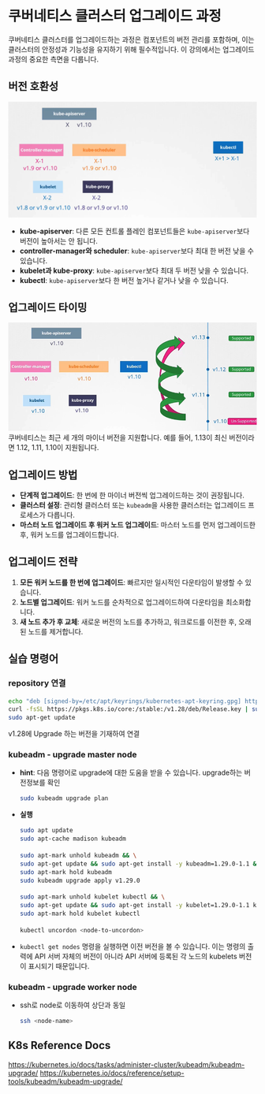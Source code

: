 # 쿠버네티스 클러스터 업그레이드 과정

쿠버네티스 클러스터를 업그레이드하는 과정은 컴포넌트의 버전 관리를 포함하며, 이는 클러스터의 안정성과 기능성을 유지하기 위해 필수적입니다. 이 강의에서는 업그레이드 과정의 중요한 측면을 다룹니다.

## 버전 호환성

![](2024-04-08-12-42-43.png)

- **kube-apiserver**: 다른 모든 컨트롤 플레인 컴포넌트들은 `kube-apiserver`보다 버전이 높아서는 안 됩니다.
- **controller-manager와 scheduler**: `kube-apiserver`보다 최대 한 버전 낮을 수 있습니다.
- **kubelet과 kube-proxy**: `kube-apiserver`보다 최대 두 버전 낮을 수 있습니다.
- **kubectl**: `kube-apiserver`보다 한 버전 높거나 같거나 낮을 수 있습니다.

## 업그레이드 타이밍

![](2024-04-08-12-44-00.png)
쿠버네티스는 최근 세 개의 마이너 버전을 지원합니다. 예를 들어, 1.13이 최신 버전이라면 1.12, 1.11, 1.10이 지원됩니다.

## 업그레이드 방법

- **단계적 업그레이드**: 한 번에 한 마이너 버전씩 업그레이드하는 것이 권장됩니다.
- **클러스터 설정**: 관리형 클러스터 또는 `kubeadm`을 사용한 클러스터는 업그레이드 프로세스가 다릅니다.
- **마스터 노드 업그레이드 후 워커 노드 업그레이드**: 마스터 노드를 먼저 업그레이드한 후, 워커 노드를 업그레이드합니다.

## 업그레이드 전략

1. **모든 워커 노드를 한 번에 업그레이드**: 빠르지만 일시적인 다운타임이 발생할 수 있습니다.
2. **노드별 업그레이드**: 워커 노드를 순차적으로 업그레이드하여 다운타임을 최소화합니다.
3. **새 노드 추가 후 교체**: 새로운 버전의 노드를 추가하고, 워크로드를 이전한 후, 오래된 노드를 제거합니다.

## 실습 명령어

### repository 연결

```bash
echo "deb [signed-by=/etc/apt/keyrings/kubernetes-apt-keyring.gpg] https://pkgs.k8s.io/core:/stable:/v1.28/deb/ /" | sudo tee /etc/apt/sources.list.d/kubernetes.list
curl -fsSL https://pkgs.k8s.io/core:/stable:/v1.28/deb/Release.key | sudo gpg --dearmor -o /etc/apt/keyrings/kubernetes-apt-keyring.gpg
sudo apt-get update
```

v1.28에 Upgrade 하는 버전을 기재하여 연결

### kubeadm - upgrade master node

- **hint**: 다음 명령어로 upgrade에 대한 도움을 받을 수 있습니다. upgrade하는 버전정보를 확인
  ```bash
  sudo kubeadm upgrade plan
  ```
- **실행**

  ```bash
  sudo apt update
  sudo apt-cache madison kubeadm

  sudo apt-mark unhold kubeadm && \
  sudo apt-get update && sudo apt-get install -y kubeadm=1.29.0-1.1 && \
  sudo apt-mark hold kubeadm
  sudo kubeadm upgrade apply v1.29.0

  sudo apt-mark unhold kubelet kubectl && \
  sudo apt-get update && sudo apt-get install -y kubelet=1.29.0-1.1 kubectl=1.29.0-1.1 && \
  sudo apt-mark hold kubelet kubectl

  kubectl uncordon <node-to-uncordon>
  ```

- `kubectl get nodes` 명령을 실행하면 이전 버전을 볼 수 있습니다. 이는 명령의 출력에 API 서버 자체의 버전이 아니라 API 서버에 등록된 각 노드의 kubelets 버전이 표시되기 때문입니다.

### kubeadm - upgrade worker node

- ssh로 node로 이동하여 상단과 동일
  ```bash
  ssh <node-name>
  ```

## K8s Reference Docs

https://kubernetes.io/docs/tasks/administer-cluster/kubeadm/kubeadm-upgrade/
https://kubernetes.io/docs/reference/setup-tools/kubeadm/kubeadm-upgrade/
